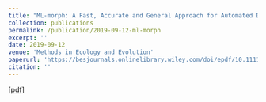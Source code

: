 ```yaml
---
title: "ML-morph: A Fast, Accurate and General Approach for Automated Detection and Landmarking of Biological Structures in Images"
collection: publications
permalink: /publication/2019-09-12-ml-morph
excerpt: ''
date: 2019-09-12
venue: 'Methods in Ecology and Evolution'
paperurl: 'https://besjournals.onlinelibrary.wiley.com/doi/epdf/10.1111/2041-210X.13373'
citation: ''
---
```



[[pdf]](https://besjournals.onlinelibrary.wiley.com/doi/epdf/10.1111/2041-210X.13373)


